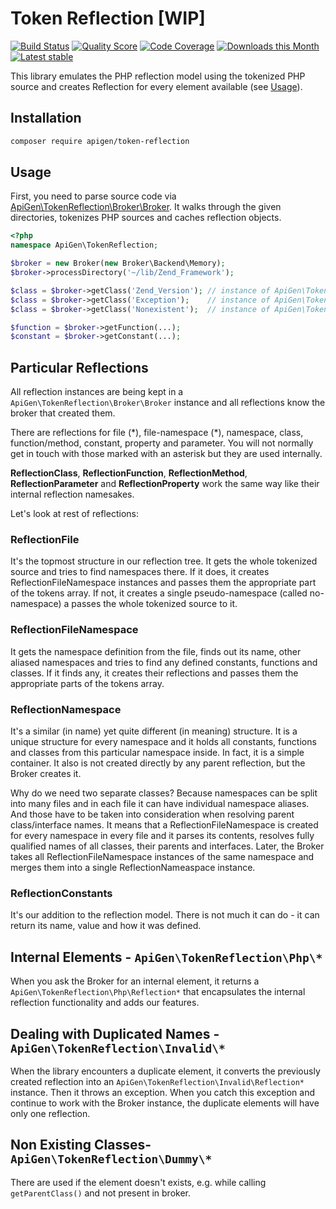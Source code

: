 # Token Reflection [WIP]

[![Build Status](https://img.shields.io/travis/apigen/TokenReflection/master.svg?style=flat-square)](https://travis-ci.org/apigen/TokenReflection)
[![Quality Score](https://img.shields.io/scrutinizer/g/ApiGen/TokenReflection.svg?style=flat-square)](https://scrutinizer-ci.com/g/ApiGen/TokenReflection)
[![Code Coverage](https://img.shields.io/scrutinizer/coverage/g/ApiGen/TokenReflection.svg?style=flat-square)](https://scrutinizer-ci.com/g/ApiGen/TokenReflection)
[![Downloads this Month](https://img.shields.io/packagist/dm/apigen/token-reflection.svg?style=flat-square)](https://packagist.org/packages/apigen/token-reflection)
[![Latest stable](https://img.shields.io/packagist/v/apigen/token-reflection.svg?style=flat-square)](https://packagist.org/packages/apigen/token-reflection)


This library emulates the PHP reflection model using the tokenized PHP source and creates Reflection for every element available (see [Usage](#usage)).


## Installation

```sh
composer require apigen/token-reflection
```


## Usage

First, you need to parse source code via [ApiGen\TokenReflection\Broker\Broker](src/Broker/Broker.php).
It walks through the given directories, tokenizes PHP sources and caches reflection objects.

```php
<?php
namespace ApiGen\TokenReflection;

$broker = new Broker(new Broker\Backend\Memory);
$broker->processDirectory('~/lib/Zend_Framework');

$class = $broker->getClass('Zend_Version'); // instance of ApiGen\TokenReflection\ReflectionClass
$class = $broker->getClass('Exception');    // instance of ApiGen\TokenReflection\Php\ReflectionClass
$class = $broker->getClass('Nonexistent');  // instance of ApiGen\TokenReflection\Dummy\ReflectionClass

$function = $broker->getFunction(...);
$constant = $broker->getConstant(...);
```


## Particular Reflections

All reflection instances are being kept in a `ApiGen\TokenReflection\Broker\Broker` instance and all reflections know the broker that created them.

There are reflections for file (\*), file-namespace (\*), namespace, class, function/method, constant, property and parameter.
You will not normally get in touch with those marked with an asterisk but they are used internally.

**ReflectionClass**, **ReflectionFunction**, **ReflectionMethod**, **ReflectionParameter** and **ReflectionProperty** work the same way like their internal reflection namesakes.

Let's look at rest of reflections:

### ReflectionFile

It's the topmost structure in our reflection tree. It gets the whole tokenized source and tries to find namespaces there. If it does, it creates ReflectionFileNamespace instances and passes them the appropriate part of the tokens array. If not, it creates a single pseudo-namespace (called no-namespace) a passes the whole tokenized source to it.

### ReflectionFileNamespace

It gets the namespace definition from the file, finds out its name, other aliased namespaces and tries to find any defined constants, functions and classes. If it finds any, it creates their reflections and passes them the appropriate parts of the tokens array.

### ReflectionNamespace
 
It's a similar (in name) yet quite different (in meaning) structure. It is a unique structure for every namespace and it holds all constants, functions and classes from this particular namespace inside. In fact, it is a simple container. It also is not created directly by any parent reflection, but the Broker creates it.

Why do we need two separate classes? Because namespaces can be split into many files and in each file it can have individual namespace aliases. And those have to be taken into consideration when resolving parent class/interface names. It means that a ReflectionFileNamespace is created for every namespace in every file and it parses its contents, resolves fully qualified names of all classes, their parents and interfaces. Later, the Broker takes all ReflectionFileNamespace instances of the same namespace and merges them into a single ReflectionNameaspace instance.

### ReflectionConstants

It's our addition to the reflection model. There is not much it can do - it can return its name, value and how it was defined.


## Internal Elements - `ApiGen\TokenReflection\Php\*`

When you ask the Broker for an internal element, it returns a `ApiGen\TokenReflection\Php\Reflection*` that encapsulates the internal reflection functionality and adds our features.


## Dealing with Duplicated Names - `ApiGen\TokenReflection\Invalid\*`

When the library encounters a duplicate element, it converts the previously created reflection into an `ApiGen\TokenReflection\Invalid\Reflection*` instance.
Then it throws an exception. When you catch this exception and continue to work with the Broker instance, the duplicate elements will have only one reflection.


## Non Existing Classes- `ApiGen\TokenReflection\Dummy\*`

There are used if the element doesn't exists, e.g. while calling `getParentClass()` and not present in broker.
